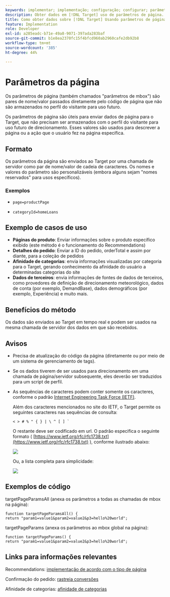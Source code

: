 ```yaml
---
keywords: implementar; implementação; configuração; configurar; parâmetros da página
description: Obter dados em [!DNL Target] uso de parâmetros de página.
title: Como obter dados sobre [!DNL Target] Usando parâmetros de página?
feature: Implementation
role: Developer
exl-id: a285eadc-b71e-49a8-9071-397ada283baf
source-git-commit: b1e8ea2370fc15f4bfcd960ab2960cafe2db92b8
workflow-type: tm+mt
source-wordcount: '385'
ht-degree: 44%

---
```


# Parâmetros da página

Os parâmetros de página (também chamados &quot;parâmetros de mbox&quot;) são pares de nome/valor passados diretamente pelo código de página que não são armazenados no perfil do visitante para uso futuro.

Os parâmetros de página são úteis para enviar dados de página para o Target, que não precisam ser armazenados com o perfil do visitante para uso futuro de direcionamento. Esses valores são usados para descrever a página ou a ação que o usuário fez na página específica.

## Formato

Os parâmetros da página são enviados ao Target por uma chamada de servidor como par de nome/valor de cadeia de caracteres. Os nomes e valores do parâmetro são personalizáveis (embora alguns sejam &quot;nomes reservados&quot; para usos específicos).

### Exemplos

* `page=productPage`

* `categoryId=homeLoans`

## Exemplo de casos de uso

* **Páginas do produto**: Enviar informações sobre o produto específico exibido (este método é o funcionamento do Recommendations)
* **Detalhes do pedido**: Enviar a ID do pedido, orderTotal e assim por diante, para a coleção de pedidos
* **Afinidade de categorias**: envia informações visualizadas por categoria para o Target, gerando conhecimento da afinidade do usuário a determinadas categorias do site
* **Dados de terceiros**: envia informações de fontes de dados de terceiros, como provedores de definição de direcionamento meteorológico, dados de conta (por exemplo, DemandBase), dados demográficos (por exemplo, Experiência) e muito mais.

## Benefícios do método

Os dados são enviados ao Target em tempo real e podem ser usados na mesma chamada de servidor dos dados em que são recebidos.

## Avisos

* Precisa de atualização do código da página (diretamente ou por meio de um sistema de gerenciamento de tags).
* Se os dados tiverem de ser usados para direcionamento em uma chamada de página/servidor subsequente, eles deverão ser traduzidos para um script de perfil.
* As sequências de caracteres podem conter somente os caracteres, conforme o padrão [Internet Engineering Task Force (IETF)](https://www.ietf.org/rfc/rfc3986.txt).

   Além dos caracteres mencionados no site do IETF, o Target permite os seguintes caracteres nas sequências de consulta:

   ```< > # % " { } | \ ^ [ ] ` ```

   O restante deve ser codificado em url. O padrão especifica o seguinte formato ( [https://www.ietf.org/rfc/rfc1738.txt](https://www.ietf.org/rfc/rfc1738.txt) ), conforme ilustrado abaixo:

   ![](assets/ietf1.png)

   Ou, a lista completa para simplicidade:

   ![](assets/ietf2.png)

## Exemplos de código

targetPageParamsAll (anexa os parâmetros a todas as chamadas de mbox na página):

`function targetPageParamsAll() { return "param1=value1&param2=value2&p3=hello%20world";`

targetPageParams (anexa os parâmetros ao mbox global na página):

`function targetPageParams() { return "param1=value1&param2=value2&p3=hello%20world";`

## Links para informações relevantes

Recommendations: [implementação de acordo com o tipo de página](https://developer.adobe.com/target/implement/recommendations/)

Confirmação do pedido: [rastreia conversões](https://developer.adobe.com/target/implement/client-side/atjs/how-to-deployatjs/implement-target-without-a-tag-manager/)

Afinidade de categorias: [afinidade de categorias](/help/main/c-target/c-visitor-profile/category-affinity.md#concept_75EC1E1123014448B8B92AD16B2D72CC)
